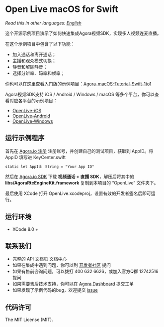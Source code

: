 # Open Live macOS for Swift

*Read this in other languages: [English](README.md)*

这个开源示例项目演示了如何快速集成Agora视频SDK，实现多人视频连麦直播。

在这个示例项目中包含了以下功能：

- 加入通话和离开通话；
- 主播和观众模式切换；
- 静音和解除静音；
- 选择分辨率、码率和帧率；

你也可以在这里查看入门版的示例项目：[Agora-macOS-Tutorial-Swift-1to1](https://github.com/AgoraIO/Agora-macOS-Tutorial-Swift-1to1)

Agora视频SDK支持 iOS / Android / Windows / macOS 等多个平台，你可以查看对应各平台的示例项目：

- [OpenLive-iOS](https://github.com/AgoraIO/OpenLive-iOS)
- [OpenLive-Android](https://github.com/AgoraIO/OpenLive-Android)
- [OpenLive-Windows](https://github.com/AgoraIO/OpenLive-Windows)

## 运行示例程序
首先在 [Agora.io 注册](https://dashboard.agora.io/cn/signup/) 注册账号，并创建自己的测试项目，获取到 AppID。将 AppID 填写进 KeyCenter.swift

```
static let AppId: String = "Your App ID"
```

然后在 [Agora.io SDK](https://www.agora.io/cn/download/) 下载 **视频通话 + 直播 SDK**，解压后将其中的 **libs/AgoraRtcEngineKit.framework** 复制到本项目的 “OpenLive” 文件夹下。

最后使用 XCode 打开 OpenLive.xcodeproj，设置有效的开发者签名后即可运行。

## 运行环境
* XCode 8.0 +

## 联系我们

- 完整的 API 文档见 [文档中心](https://docs.agora.io/cn/)
- 如果在集成中遇到问题，你可以到 [开发者社区](https://dev.agora.io/cn/) 提问
- 如果有售前咨询问题，可以拨打 400 632 6626，或加入官方Q群 12742516 提问
- 如果需要售后技术支持，你可以在 [Agora Dashboard](https://dashboard.agora.io) 提交工单
- 如果发现了示例代码的bug，欢迎提交 [issue](https://github.com/AgoraIO/Agora-macOS-Tutorial-Swift-1to1/issues)

## 代码许可

The MIT License (MIT).
